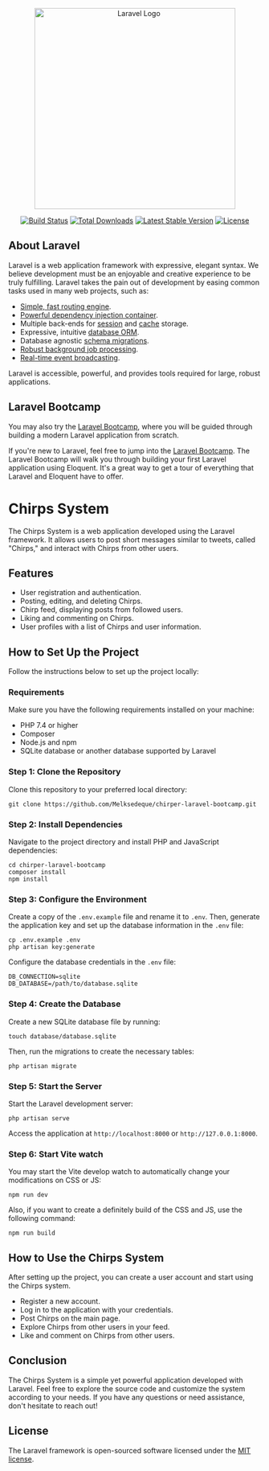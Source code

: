 <p align="center"><a href="https://laravel.com" target="_blank"><img src="https://raw.githubusercontent.com/laravel/art/master/logo-lockup/5%20SVG/2%20CMYK/1%20Full%20Color/laravel-logolockup-cmyk-red.svg" width="400" alt="Laravel Logo"></a></p>

<p align="center">
<a href="https://github.com/laravel/framework/actions"><img src="https://github.com/laravel/framework/workflows/tests/badge.svg" alt="Build Status"></a>
<a href="https://packagist.org/packages/laravel/framework"><img src="https://img.shields.io/packagist/dt/laravel/framework" alt="Total Downloads"></a>
<a href="https://packagist.org/packages/laravel/framework"><img src="https://img.shields.io/packagist/v/laravel/framework" alt="Latest Stable Version"></a>
<a href="https://packagist.org/packages/laravel/framework"><img src="https://img.shields.io/packagist/l/laravel/framework" alt="License"></a>
</p>

## About Laravel

Laravel is a web application framework with expressive, elegant syntax. We believe development must be an enjoyable and creative experience to be truly fulfilling. Laravel takes the pain out of development by easing common tasks used in many web projects, such as:

- [Simple, fast routing engine](https://laravel.com/docs/routing).
- [Powerful dependency injection container](https://laravel.com/docs/container).
- Multiple back-ends for [session](https://laravel.com/docs/session) and [cache](https://laravel.com/docs/cache) storage.
- Expressive, intuitive [database ORM](https://laravel.com/docs/eloquent).
- Database agnostic [schema migrations](https://laravel.com/docs/migrations).
- [Robust background job processing](https://laravel.com/docs/queues).
- [Real-time event broadcasting](https://laravel.com/docs/broadcasting).

Laravel is accessible, powerful, and provides tools required for large, robust applications.

## Laravel Bootcamp

You may also try the [Laravel Bootcamp](https://bootcamp.laravel.com), where you will be guided through building a modern Laravel application from scratch.

If you're new to Laravel, feel free to jump into the [Laravel Bootcamp](https://bootcamp.laravel.com). The Laravel Bootcamp will walk you through building your first Laravel application using Eloquent. It's a great way to get a tour of everything that Laravel and Eloquent have to offer.

# Chirps System

The Chirps System is a web application developed using the Laravel framework. It allows users to post short messages similar to tweets, called "Chirps," and interact with Chirps from other users.

## Features

- User registration and authentication.
- Posting, editing, and deleting Chirps.
- Chirp feed, displaying posts from followed users.
- Liking and commenting on Chirps.
- User profiles with a list of Chirps and user information.

## How to Set Up the Project

Follow the instructions below to set up the project locally:

### Requirements

Make sure you have the following requirements installed on your machine:

- PHP 7.4 or higher
- Composer
- Node.js and npm
- SQLite database or another database supported by Laravel

### Step 1: Clone the Repository

Clone this repository to your preferred local directory:

```
git clone https://github.com/Melksedeque/chirper-laravel-bootcamp.git
```

### Step 2: Install Dependencies

Navigate to the project directory and install PHP and JavaScript dependencies:

```
cd chirper-laravel-bootcamp
composer install
npm install
```

### Step 3: Configure the Environment

Create a copy of the `.env.example` file and rename it to `.env`. Then, generate the application key and set up the database information in the `.env` file:

```
cp .env.example .env
php artisan key:generate
```

Configure the database credentials in the `.env` file:

```
DB_CONNECTION=sqlite
DB_DATABASE=/path/to/database.sqlite
```

### Step 4: Create the Database

Create a new SQLite database file by running:

```
touch database/database.sqlite
```

Then, run the migrations to create the necessary tables:

```
php artisan migrate
```

### Step 5: Start the Server

Start the Laravel development server:

```
php artisan serve
```

Access the application at `http://localhost:8000` or `http://127.0.0.1:8000`.

### Step 6: Start Vite watch

You may start the Vite develop watch to automatically change your modifications on CSS or JS:

```
npm run dev
```

Also, if you want to create a definitely build of the CSS and JS, use the following command:

```
npm run build
```

## How to Use the Chirps System

After setting up the project, you can create a user account and start using the Chirps system.

- Register a new account.
- Log in to the application with your credentials.
- Post Chirps on the main page.
- Explore Chirps from other users in your feed.
- Like and comment on Chirps from other users.

## Conclusion

The Chirps System is a simple yet powerful application developed with Laravel. Feel free to explore the source code and customize the system according to your needs. If you have any questions or need assistance, don't hesitate to reach out!

## License

The Laravel framework is open-sourced software licensed under the [MIT license](https://opensource.org/licenses/MIT).
